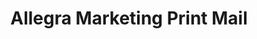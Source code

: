 ---
title: "Allegra Marketing Print Mail"
url: /battle-creek/allegra-marketing-print-mail/
shop: copyshop
---